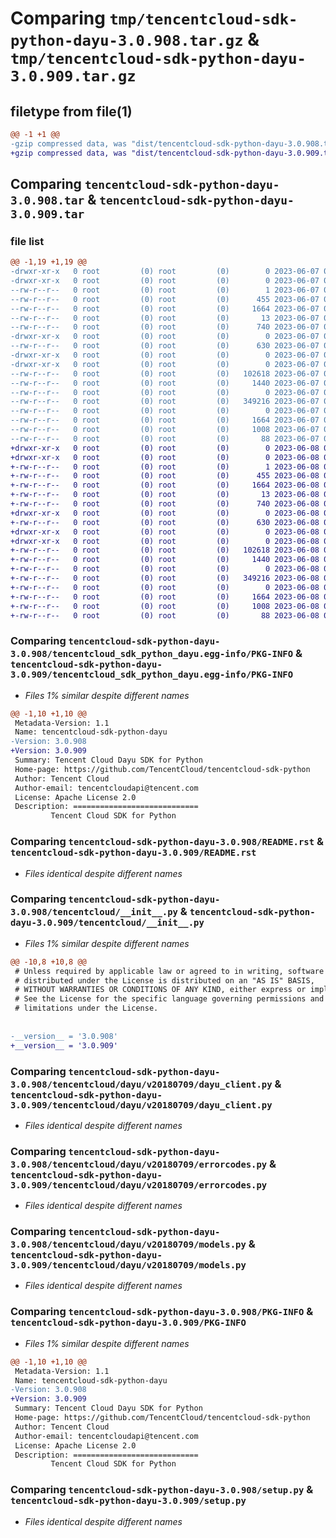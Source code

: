 # Comparing `tmp/tencentcloud-sdk-python-dayu-3.0.908.tar.gz` & `tmp/tencentcloud-sdk-python-dayu-3.0.909.tar.gz`

## filetype from file(1)

```diff
@@ -1 +1 @@
-gzip compressed data, was "dist/tencentcloud-sdk-python-dayu-3.0.908.tar", last modified: Wed Jun  7 00:22:19 2023, max compression
+gzip compressed data, was "dist/tencentcloud-sdk-python-dayu-3.0.909.tar", last modified: Thu Jun  8 00:22:52 2023, max compression
```

## Comparing `tencentcloud-sdk-python-dayu-3.0.908.tar` & `tencentcloud-sdk-python-dayu-3.0.909.tar`

### file list

```diff
@@ -1,19 +1,19 @@
-drwxr-xr-x   0 root         (0) root         (0)        0 2023-06-07 00:22:19.000000 tencentcloud-sdk-python-dayu-3.0.908/
-drwxr-xr-x   0 root         (0) root         (0)        0 2023-06-07 00:22:19.000000 tencentcloud-sdk-python-dayu-3.0.908/tencentcloud_sdk_python_dayu.egg-info/
--rw-r--r--   0 root         (0) root         (0)        1 2023-06-07 00:22:19.000000 tencentcloud-sdk-python-dayu-3.0.908/tencentcloud_sdk_python_dayu.egg-info/dependency_links.txt
--rw-r--r--   0 root         (0) root         (0)      455 2023-06-07 00:22:19.000000 tencentcloud-sdk-python-dayu-3.0.908/tencentcloud_sdk_python_dayu.egg-info/SOURCES.txt
--rw-r--r--   0 root         (0) root         (0)     1664 2023-06-07 00:22:19.000000 tencentcloud-sdk-python-dayu-3.0.908/tencentcloud_sdk_python_dayu.egg-info/PKG-INFO
--rw-r--r--   0 root         (0) root         (0)       13 2023-06-07 00:22:19.000000 tencentcloud-sdk-python-dayu-3.0.908/tencentcloud_sdk_python_dayu.egg-info/top_level.txt
--rw-r--r--   0 root         (0) root         (0)      740 2023-06-07 00:22:19.000000 tencentcloud-sdk-python-dayu-3.0.908/README.rst
-drwxr-xr-x   0 root         (0) root         (0)        0 2023-06-07 00:22:19.000000 tencentcloud-sdk-python-dayu-3.0.908/tencentcloud/
--rw-r--r--   0 root         (0) root         (0)      630 2023-06-07 00:22:19.000000 tencentcloud-sdk-python-dayu-3.0.908/tencentcloud/__init__.py
-drwxr-xr-x   0 root         (0) root         (0)        0 2023-06-07 00:22:19.000000 tencentcloud-sdk-python-dayu-3.0.908/tencentcloud/dayu/
-drwxr-xr-x   0 root         (0) root         (0)        0 2023-06-07 00:22:19.000000 tencentcloud-sdk-python-dayu-3.0.908/tencentcloud/dayu/v20180709/
--rw-r--r--   0 root         (0) root         (0)   102618 2023-06-07 00:22:19.000000 tencentcloud-sdk-python-dayu-3.0.908/tencentcloud/dayu/v20180709/dayu_client.py
--rw-r--r--   0 root         (0) root         (0)     1440 2023-06-07 00:22:19.000000 tencentcloud-sdk-python-dayu-3.0.908/tencentcloud/dayu/v20180709/errorcodes.py
--rw-r--r--   0 root         (0) root         (0)        0 2023-06-07 00:22:19.000000 tencentcloud-sdk-python-dayu-3.0.908/tencentcloud/dayu/v20180709/__init__.py
--rw-r--r--   0 root         (0) root         (0)   349216 2023-06-07 00:22:19.000000 tencentcloud-sdk-python-dayu-3.0.908/tencentcloud/dayu/v20180709/models.py
--rw-r--r--   0 root         (0) root         (0)        0 2023-06-07 00:22:19.000000 tencentcloud-sdk-python-dayu-3.0.908/tencentcloud/dayu/__init__.py
--rw-r--r--   0 root         (0) root         (0)     1664 2023-06-07 00:22:19.000000 tencentcloud-sdk-python-dayu-3.0.908/PKG-INFO
--rw-r--r--   0 root         (0) root         (0)     1008 2023-06-07 00:22:19.000000 tencentcloud-sdk-python-dayu-3.0.908/setup.py
--rw-r--r--   0 root         (0) root         (0)       88 2023-06-07 00:22:19.000000 tencentcloud-sdk-python-dayu-3.0.908/setup.cfg
+drwxr-xr-x   0 root         (0) root         (0)        0 2023-06-08 00:22:52.000000 tencentcloud-sdk-python-dayu-3.0.909/
+drwxr-xr-x   0 root         (0) root         (0)        0 2023-06-08 00:22:52.000000 tencentcloud-sdk-python-dayu-3.0.909/tencentcloud_sdk_python_dayu.egg-info/
+-rw-r--r--   0 root         (0) root         (0)        1 2023-06-08 00:22:52.000000 tencentcloud-sdk-python-dayu-3.0.909/tencentcloud_sdk_python_dayu.egg-info/dependency_links.txt
+-rw-r--r--   0 root         (0) root         (0)      455 2023-06-08 00:22:52.000000 tencentcloud-sdk-python-dayu-3.0.909/tencentcloud_sdk_python_dayu.egg-info/SOURCES.txt
+-rw-r--r--   0 root         (0) root         (0)     1664 2023-06-08 00:22:52.000000 tencentcloud-sdk-python-dayu-3.0.909/tencentcloud_sdk_python_dayu.egg-info/PKG-INFO
+-rw-r--r--   0 root         (0) root         (0)       13 2023-06-08 00:22:52.000000 tencentcloud-sdk-python-dayu-3.0.909/tencentcloud_sdk_python_dayu.egg-info/top_level.txt
+-rw-r--r--   0 root         (0) root         (0)      740 2023-06-08 00:22:52.000000 tencentcloud-sdk-python-dayu-3.0.909/README.rst
+drwxr-xr-x   0 root         (0) root         (0)        0 2023-06-08 00:22:52.000000 tencentcloud-sdk-python-dayu-3.0.909/tencentcloud/
+-rw-r--r--   0 root         (0) root         (0)      630 2023-06-08 00:22:52.000000 tencentcloud-sdk-python-dayu-3.0.909/tencentcloud/__init__.py
+drwxr-xr-x   0 root         (0) root         (0)        0 2023-06-08 00:22:52.000000 tencentcloud-sdk-python-dayu-3.0.909/tencentcloud/dayu/
+drwxr-xr-x   0 root         (0) root         (0)        0 2023-06-08 00:22:52.000000 tencentcloud-sdk-python-dayu-3.0.909/tencentcloud/dayu/v20180709/
+-rw-r--r--   0 root         (0) root         (0)   102618 2023-06-08 00:22:52.000000 tencentcloud-sdk-python-dayu-3.0.909/tencentcloud/dayu/v20180709/dayu_client.py
+-rw-r--r--   0 root         (0) root         (0)     1440 2023-06-08 00:22:52.000000 tencentcloud-sdk-python-dayu-3.0.909/tencentcloud/dayu/v20180709/errorcodes.py
+-rw-r--r--   0 root         (0) root         (0)        0 2023-06-08 00:22:52.000000 tencentcloud-sdk-python-dayu-3.0.909/tencentcloud/dayu/v20180709/__init__.py
+-rw-r--r--   0 root         (0) root         (0)   349216 2023-06-08 00:22:52.000000 tencentcloud-sdk-python-dayu-3.0.909/tencentcloud/dayu/v20180709/models.py
+-rw-r--r--   0 root         (0) root         (0)        0 2023-06-08 00:22:52.000000 tencentcloud-sdk-python-dayu-3.0.909/tencentcloud/dayu/__init__.py
+-rw-r--r--   0 root         (0) root         (0)     1664 2023-06-08 00:22:52.000000 tencentcloud-sdk-python-dayu-3.0.909/PKG-INFO
+-rw-r--r--   0 root         (0) root         (0)     1008 2023-06-08 00:22:52.000000 tencentcloud-sdk-python-dayu-3.0.909/setup.py
+-rw-r--r--   0 root         (0) root         (0)       88 2023-06-08 00:22:52.000000 tencentcloud-sdk-python-dayu-3.0.909/setup.cfg
```

### Comparing `tencentcloud-sdk-python-dayu-3.0.908/tencentcloud_sdk_python_dayu.egg-info/PKG-INFO` & `tencentcloud-sdk-python-dayu-3.0.909/tencentcloud_sdk_python_dayu.egg-info/PKG-INFO`

 * *Files 1% similar despite different names*

```diff
@@ -1,10 +1,10 @@
 Metadata-Version: 1.1
 Name: tencentcloud-sdk-python-dayu
-Version: 3.0.908
+Version: 3.0.909
 Summary: Tencent Cloud Dayu SDK for Python
 Home-page: https://github.com/TencentCloud/tencentcloud-sdk-python
 Author: Tencent Cloud
 Author-email: tencentcloudapi@tencent.com
 License: Apache License 2.0
 Description: ============================
         Tencent Cloud SDK for Python
```

### Comparing `tencentcloud-sdk-python-dayu-3.0.908/README.rst` & `tencentcloud-sdk-python-dayu-3.0.909/README.rst`

 * *Files identical despite different names*

### Comparing `tencentcloud-sdk-python-dayu-3.0.908/tencentcloud/__init__.py` & `tencentcloud-sdk-python-dayu-3.0.909/tencentcloud/__init__.py`

 * *Files 1% similar despite different names*

```diff
@@ -10,8 +10,8 @@
 # Unless required by applicable law or agreed to in writing, software
 # distributed under the License is distributed on an "AS IS" BASIS,
 # WITHOUT WARRANTIES OR CONDITIONS OF ANY KIND, either express or implied.
 # See the License for the specific language governing permissions and
 # limitations under the License.
 
 
-__version__ = '3.0.908'
+__version__ = '3.0.909'
```

### Comparing `tencentcloud-sdk-python-dayu-3.0.908/tencentcloud/dayu/v20180709/dayu_client.py` & `tencentcloud-sdk-python-dayu-3.0.909/tencentcloud/dayu/v20180709/dayu_client.py`

 * *Files identical despite different names*

### Comparing `tencentcloud-sdk-python-dayu-3.0.908/tencentcloud/dayu/v20180709/errorcodes.py` & `tencentcloud-sdk-python-dayu-3.0.909/tencentcloud/dayu/v20180709/errorcodes.py`

 * *Files identical despite different names*

### Comparing `tencentcloud-sdk-python-dayu-3.0.908/tencentcloud/dayu/v20180709/models.py` & `tencentcloud-sdk-python-dayu-3.0.909/tencentcloud/dayu/v20180709/models.py`

 * *Files identical despite different names*

### Comparing `tencentcloud-sdk-python-dayu-3.0.908/PKG-INFO` & `tencentcloud-sdk-python-dayu-3.0.909/PKG-INFO`

 * *Files 1% similar despite different names*

```diff
@@ -1,10 +1,10 @@
 Metadata-Version: 1.1
 Name: tencentcloud-sdk-python-dayu
-Version: 3.0.908
+Version: 3.0.909
 Summary: Tencent Cloud Dayu SDK for Python
 Home-page: https://github.com/TencentCloud/tencentcloud-sdk-python
 Author: Tencent Cloud
 Author-email: tencentcloudapi@tencent.com
 License: Apache License 2.0
 Description: ============================
         Tencent Cloud SDK for Python
```

### Comparing `tencentcloud-sdk-python-dayu-3.0.908/setup.py` & `tencentcloud-sdk-python-dayu-3.0.909/setup.py`

 * *Files identical despite different names*

